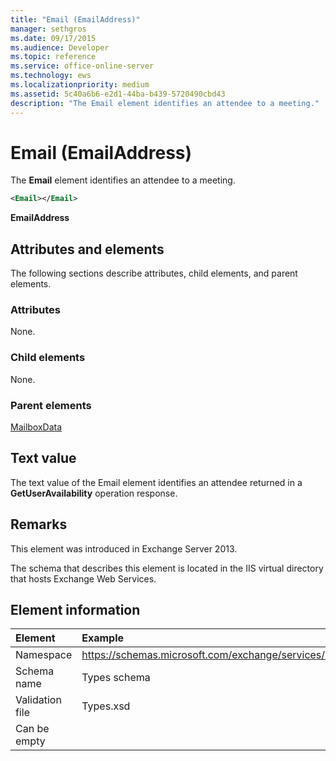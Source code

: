 ```yaml
---
title: "Email (EmailAddress)"
manager: sethgros
ms.date: 09/17/2015
ms.audience: Developer
ms.topic: reference
ms.service: office-online-server
ms.technology: ews
ms.localizationpriority: medium
ms.assetid: 5c40a6b6-e2d1-44ba-b439-5720490cbd43
description: "The Email element identifies an attendee to a meeting."
---
```


# Email (EmailAddress)

The **Email** element identifies an attendee to a meeting. 
  
```XML
<Email></Email>
```

 **EmailAddress**
## Attributes and elements

The following sections describe attributes, child elements, and parent elements.
  
### Attributes

None.
  
### Child elements

None.
  
### Parent elements

[MailboxData](mailboxdata.md)
  
## Text value

The text value of the Email element identifies an attendee returned in a **GetUserAvailability** operation response. 
  
## Remarks

This element was introduced in Exchange Server 2013.
  
The schema that describes this element is located in the IIS virtual directory that hosts Exchange Web Services.
  
## Element information

| Element | Example |
|:-----|:-----|
|Namespace  <br/> |https://schemas.microsoft.com/exchange/services/2006/types  <br/> |
|Schema name  <br/> |Types schema  <br/> |
|Validation file  <br/> |Types.xsd  <br/> |
|Can be empty  <br/> ||
   

